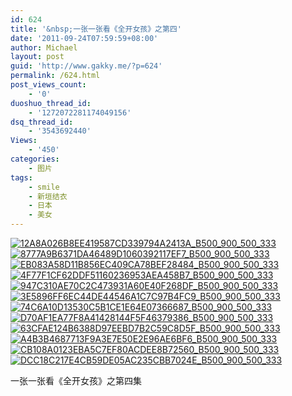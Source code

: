 ```yaml
---
id: 624
title: '&nbsp;一张一张看《全开女孩》之第四'
date: '2011-09-24T07:59:59+08:00'
author: Michael
layout: post
guid: 'http://www.gakky.me/?p=624'
permalink: /624.html
post_views_count:
    - '0'
duoshuo_thread_id:
    - '1272072281174049156'
dsq_thread_id:
    - '3543692440'
Views:
    - '450'
categories:
    - 图片
tags:
    - smile
    - 新垣结衣
    - 日本
    - 美女
---
```


[![12A8A026B8EE419587CD339794A2413A_B500_900_500_333](http://www.yui-aragaki.org/wp-content/uploads/img/12A8A026B8EE419587CD339794A2413A_B500_900_500_333.jpeg)](http://www.yui-aragaki.org/wp-content/uploads/img/12A8A026B8EE419587CD339794A2413A_B1280_1280_520_347.jpeg) [![8777A9B6371DA46489D1060392117EF7_B500_900_500_333](http://www.yui-aragaki.org/wp-content/uploads/img/8777A9B6371DA46489D1060392117EF7_B500_900_500_333.jpeg)](http://www.yui-aragaki.org/wp-content/uploads/img/8777A9B6371DA46489D1060392117EF7_B1280_1280_520_347.jpeg) [![EB083A58D11B856EC409CA78BEF28484_B500_900_500_333](http://www.yui-aragaki.org/wp-content/uploads/img/EB083A58D11B856EC409CA78BEF28484_B500_900_500_333.jpeg)](http://www.yui-aragaki.org/wp-content/uploads/img/EB083A58D11B856EC409CA78BEF28484_B1280_1280_520_347.jpeg) [![4F77F1CF62DDF51160236953AEA458B7_B500_900_500_333](http://www.yui-aragaki.org/wp-content/uploads/img/4F77F1CF62DDF51160236953AEA458B7_B500_900_500_333.jpeg)](http://www.yui-aragaki.org/wp-content/uploads/img/4F77F1CF62DDF51160236953AEA458B7_B1280_1280_520_347.jpeg) [![947C310AE70C2C473931A60E40F268DF_B500_900_500_333](http://www.yui-aragaki.org/wp-content/uploads/img/947C310AE70C2C473931A60E40F268DF_B500_900_500_333.jpeg)](http://www.yui-aragaki.org/wp-content/uploads/img/947C310AE70C2C473931A60E40F268DF_B1280_1280_520_347.jpeg) [![3E5896FF6EC44DE44546A1C7C97B4FC9_B500_900_500_333](http://www.yui-aragaki.org/wp-content/uploads/img/3E5896FF6EC44DE44546A1C7C97B4FC9_B500_900_500_333.jpeg)](http://www.yui-aragaki.org/wp-content/uploads/img/3E5896FF6EC44DE44546A1C7C97B4FC9_B1280_1280_520_347.jpeg) [![74C6A10D13530C5B1CE1E64E07366687_B500_900_500_333](http://www.yui-aragaki.org/wp-content/uploads/img/74C6A10D13530C5B1CE1E64E07366687_B500_900_500_333.jpeg)](http://www.yui-aragaki.org/wp-content/uploads/img/74C6A10D13530C5B1CE1E64E07366687_B1280_1280_520_347.jpeg) [![D70AF1EA77F8A41428144F5F46379386_B500_900_500_333](http://www.yui-aragaki.org/wp-content/uploads/img/D70AF1EA77F8A41428144F5F46379386_B500_900_500_333.jpeg)](http://www.yui-aragaki.org/wp-content/uploads/img/D70AF1EA77F8A41428144F5F46379386_B1280_1280_520_347.jpeg) [![63CFAE124B6388D97EEBD7B2C59C8D5F_B500_900_500_333](http://www.yui-aragaki.org/wp-content/uploads/img/63CFAE124B6388D97EEBD7B2C59C8D5F_B500_900_500_333.jpeg)](http://www.yui-aragaki.org/wp-content/uploads/img/63CFAE124B6388D97EEBD7B2C59C8D5F_B1280_1280_520_347.jpeg) [![A4B3B4687713F9A3E7E50E2E96AE6BF6_B500_900_500_333](http://www.yui-aragaki.org/wp-content/uploads/img/A4B3B4687713F9A3E7E50E2E96AE6BF6_B500_900_500_333.jpeg)](http://www.yui-aragaki.org/wp-content/uploads/img/A4B3B4687713F9A3E7E50E2E96AE6BF6_B1280_1280_520_347.jpeg) [![CB108A0123EBA5C7EF80ACDEE8B72560_B500_900_500_333](http://www.yui-aragaki.org/wp-content/uploads/img/CB108A0123EBA5C7EF80ACDEE8B72560_B500_900_500_333.jpeg)](http://www.yui-aragaki.org/wp-content/uploads/img/CB108A0123EBA5C7EF80ACDEE8B72560_B1280_1280_520_347.jpeg) [![DCC18C217E4CB59DE05AC235CBB7024E_B500_900_500_333](http://www.yui-aragaki.org/wp-content/uploads/img/DCC18C217E4CB59DE05AC235CBB7024E_B500_900_500_333.jpeg)](http://www.yui-aragaki.org/wp-content/uploads/img/DCC18C217E4CB59DE05AC235CBB7024E_B1280_1280_520_347.jpeg)

 一张一张看《全开女孩》之第四集
